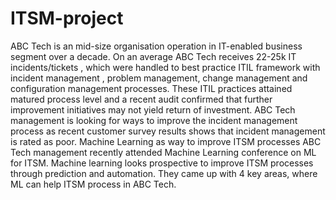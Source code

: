 # ITSM-project
ABC Tech is an mid-size organisation operation in IT-enabled business segment over a decade. On an average ABC Tech receives 22-25k IT incidents/tickets , which were handled to best practice ITIL framework with incident management , problem management, change management and configuration management processes. These ITIL practices attained matured process level and a recent audit confirmed that further improvement initiatives may not yield return of investment.
ABC Tech management is looking for ways to improve the incident management process as recent customer survey results shows that incident management is rated as poor.
Machine Learning as way to improve ITSM processes
ABC Tech management recently attended Machine Learning conference on ML for ITSM.
Machine learning looks prospective to improve ITSM processes through prediction and automation. They came up with 4 key areas, where ML can help ITSM process in ABC Tech.
